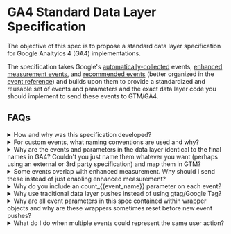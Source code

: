 # GA4 Standard Data Layer Specification

The objective of this spec is to propose a standard data layer specification for Google Analtyics 4 (GA4) implementations.

The specification takes Google's [automatically-collected](https://support.google.com/analytics/answer/9234069?hl=en) events, [enhanced measurement events](https://support.google.com/analytics/answer/9216061?hl=en&ref_topic=9756175), and [recommended events](https://support.google.com/analytics/answer/9267735?hl=en&ref_topic=9756175) (better organized in the [event reference](https://developers.google.com/analytics/devguides/collection/ga4/reference/events)) and builds upon them to provide a standardized and reusable set of events and parameters and the exact data layer code you should implement to send these events to GTM/GA4.

## FAQs
<details>
  <summary>How and why was this specification developed?</summary>
  
  This data layer specification was initially developed while working as a consultant across more than a dozen GA4 implementations. It was built to provide a standard naming convention and set of events and parameters that can be used over and over again. There are many benefits from using a standard approach like this:

  1. Implementations can be built much more consistently. This allows for much better reuse of resources like implementation documentation. Dashboards can be built that work across implementations with minimal adjustments needed.
  2. Implementations can be built much more quickly, which is a benefit for brands with many sites or for agencies building sites across a variety of clients. This spec aims to standardize the "stupid" things that soak up a lot of time in implementations so more brain power can be spent on actual challenges.
  3. If a standard like this is adopted across a large swath of the industry, these gains can begin to scale. Individuals moving between companies or agencies can ramp up far more quickly.
  
</details>
<details>
  <summary>For custom events, what naming conventions are used and why?</summary>

  1. **Custom event and parameter names are all [snake_case](https://en.wikipedia.org/wiki/Snake_case)**. This means all characters are lower-case and underscores separate words. This matches Google's conventions they used in their [automatically-collected](https://support.google.com/analytics/answer/9234069?hl=en) events, [enhanced measurement events](https://support.google.com/analytics/answer/9216061?hl=en&ref_topic=9756175), and [recommended events](https://support.google.com/analytics/answer/9267735?hl=en&ref_topic=9756175).

  2. **Custom event names always contain a single object/subject and a single present tense action/verb.** This matches Google's conventions. Exceptions can be made for semantically awkward event names.

  3. **Custom event names should always take the form of `object_action`/`subject_verb`.** Google's predefined events are inconsistent in their ordering of the subject and verb (`tutorial_begin` vs `begin_checkout`, `generate_lead` vs `file_download`), so a choice had to be made as to which approach to use to ensure consistency. Given that events are generally sorted alphabetically in most downstream systems, it seemed clustering events with the same subject would make for better findability and easier analysis, thus `object_action` was chosen. The decision could easily have gone the other way, but the choice has been made, so now we have to live with it...

  4. **Custom parameters should be reused as often as possible, and therefore should not be namespaced** For instance, `category` is preferred over `form_category`. This one is fairly controversial as namespaced parameters are objectively better in nearly all cases to make data analysis easier in downstream systems. However, it became clear after just a couple of large implementations that custom dimension limits are going to be a problem, especially in non-360 implementations. For a parameter to be of any use for reporting or audience generation in GA4, it must be updated to a custom dimension...and Google has some fairly low limits on event-scoped custom dimension slots available (at time of writing 50 for free users and 125 for 360 users...see [Google's documentation](https://support.google.com/analytics/answer/10075209?hl=en) for current limits. 125 might seem like a lot, but they go very very quickly on complex sites. It is for this reason that `category`, `identifier`, and `name` can be found on nearly every custom event...and also why built-in parameters like `method` appear in many events as well.

  5. **When creating new custom parameter names, refer to existing parameters and then to schema.org.** Naming parameters is easy. Naming them really well is really hard. For this reason, existing standards were used where possible. Google's existing parameters were the first point of reference...and Schema.org was the next. For instance, it's because of Schema.org that we use `identifier` instead of `id` throughout the spec. There are multiple benefits of using Schema.org, including the ability to dynamically generate and insert structured data from the data layer into pages using GTM such that search engines can better understand pages. The hope is to add additional @params over time to help this process along.
</details>
<details>
  <summary>Why are the events and parameters in the data layer identical to the final names in GA4? Couldn't you just name them whatever you want (perhaps using an external or 3rd party specification) and map them in GTM?</summary>

  While there's nothing inherently wrong with naming your events and parameters arbitrarily and mapping them to the final parameter slots in GTM, there are multiple downsides:

  1. Implementations should be as clear and simple as possible so as to be transferrable from one owner/implementer to another. Mappings provide a layer of abstraction and obscurity that is just one more thing a new implementer will have to learn to be able to fully understand, modify, and QA an implementation.

  2. GA4's only example of actual data layer events are in the [eCommerce documentation](https://developers.google.com/analytics/devguides/collection/ga4/ecommerce?client_type=gtm). In that documentation, they show the final GA4 event and parameter names in the data layer event and parameter names. Given the desire for clear and simple implementations, we should always prefer adhering to written documentation.
</details>
<details>
  <summary>Some events overlap with enhanced measurement. Why should I send these instead of just enabling enhanced measurement?</summary>
  
  Enhanced measurement is a great feature. It allows for very quickly standing up a GA4 property and collecting basic information. However, the emphasis there is on basic. Enhanced measurement events are not very configurable, miss a lot of use cases, and are missing many key parameters. Each event in this spec that replicates or replaces an enhanced measurement event offers an explanation for the shortcomings of enhanced measurement for that event and why implementing it yourself is superior.
</details>
<details>
  <summary>Why do you include an count_{{event_name}} parameter on each event?</summary>
  
  If you've spent any time in the GA4 explore interface or in Data Studio, you know it can be a pain to get simple event counts. You have to use event count as the metric and then filter down to the specific `event_name` you want. Sending an `count_{{event_name}}` parameter that can be upgraded to a custom dimension saves you a step in the GA4 UI, Data Studio, and any other downstream data analysis tool yo umay use.
</details>
<details>
  <summary>Why use traditional data layer pushes instead of using gtag/Google Tag?</summary>

  While Google's `gtag` container has been around for a decade, Google has leaned much more heavily into recommending that approach to send data since GA4 was released. The Universal Analytics documentation was updated in Q3 of 2022 to recommend this approach exclusively with no mention of the old data layer push approach. Additionally, though it was quickly removed, [an update to the GA4 documentation appeared for a few hours in September 2022](https://twitter.com/tyssejc/status/1565047950761394176?cxt=HHwWgICwmbe0lbgrAAAA) that discouraged using the traditional data layer in favor of `gtag`. They even rebranded it to ["The Google Tag" in August of 2022](https://www.blog.google/products/ads-commerce/simplify-measurement-with-google-tag/). 

  While `gtag` is a good tool and provides a very simple way to send data to GTM, it does have one significant shortcoming that prevents a full recommendation. All parameters sent via `gtag` are wrapped in an `eventModel` object...and that object is reset after each event. This functionality is actually the preferred behavior in most cases as parameters persisting between events can cause incorrect data to be sent. However, this lack of persistence can cause significant issues when combined with the peculiar behavior of the GTM configuration tag. For an example why this can cause issues, check out the next FAQ below (`Why are all event parameters in this spec contained within wrapper objects and why are these wrappers sometimes reset before new event pushes?`) for an example scenario.
</details>
<details>
  <summary>Why are all event parameters in this spec contained within wrapper objects and why are these wrappers sometimes reset before new event pushes?</summary>

  This spec uses the `eventModel` wrapper object for most parameters because Google itself quietly adds this wrapper to its `gtag` calls and Google Tag Manager (GTM) has built-in behavior that leverages this wrapper (mostly by resetting all parameters wrapped by it between events). However, the spec expands upon Google's recommended wrapper, adding `pageModel`, `userModel`, and `sessionModel` as options due to some eccentricities in how GTM's configuration tags work.
  
  ### Some history from UA
  To send enhanced ecommerce events to Universal Analytics, Google historically recommended performing data layer pushes with all parameters wrapped by an `ecommerce` object (the documentation has since been updated to only use gtag, but you can see the old DL pushes on [Simo Ahava's implementation guide](https://www.simoahava.com/analytics/enhanced-ecommerce-guide-for-google-tag-manager/)).

  ```js
    window.dataLayer = window.dataLayer || [];
    window.dataLayer.push({
      event: 'eec.purchase',
      ecommerce: {
        purchase: {
          actionField: {
            id: '1'
          },
          products: [{
            id: 'p'
          }]
        }
      }
    });
  ```
  
  Sending data in this format along with flippiing a switch in Google Tag Manager enabled automatic consumption, formatting, and forwarding of ecommerce data to Google Analytics. Google also recommended clearing this ecommerce object between events, likely due to the nature of Google Tag Manager's data layer processing where values pushed into the data layer typically persist in an internal state until overwritten. Google recommended adding `dataLayer.push({ ecommerce: null });` before each ecommerce push would ensure that values did not persist between events and were not incorrectly sent.

  ### What's new in GA4
  Google's GA4 documentation provides two different approches to sending ecommerce data to GTM: traditional data layer pushes or its `gtag` "library". For traditional data layer pushes, the [measure ecommerce documentation](https://developers.google.com/analytics/devguides/collection/ga4/ecommerce?client_type=gtm) gives the same recommmendation as in UA...to wrap ecommerce parameters with `ecommerce` and to clear all parameters in that wrapper before each event. 
  
  This is interesting as parameters in ecommerce events that are sent via `gtag` are not automatically wrapped by an object called `ecommerce`, but rather are automatically wrapped by an object called `eventModel`. Even more interestingly, experimentation has shown that the `evenModel` wrapper is automatically reset on every event regardless of whether the push was via `gtag` or the traditional data layer.

  Given that Google's tool wraps parameters `eventModel` and automatically clears them, leveraging the `eventModel` wrapper is the preferred approach as it calls for less code and should provide the most future compatibiity.

  ### Other wrappers and Example scenario
  So...why does this spec contain other wrappers if `eventModel` is what Google uses? It's because Google's new Configuration Tag approach required to leverage GA4 introduces some complications.

  Here's an example scenario where a lack of persistence becomes a problem. A website has an authentication module that loads asynchronously from when the page loads. As such, at the time the `page_view` event goes out, we cannot be certain we will know the authentication status of the user. Additionally, for all of the events subsequent to `page_view` such as `click` or `video_start`, the site owner wants to know the `page_category` of the page they occured on. This is fairly common scenario encountered in many implementations.
  
  The typical approach to sending a parameter along with every event in GTM/GA4 is to set the parameter in the "fields to set" section of the configuration tag. So, we ask the developers to send `page_category` in the `page_view` event, like so:

  ```js
  window.dataLayer.push({
    event: "page_view",
    eventModel: {
      "page_category": "blog"
    }
  })
  ```

  We set up GTM to fire a configuration tag and page_view event on the page_view data layer push (named History Change in preview mode unfortunately 🙄) and to grab the `page_category` with a data layer variable. We test it, the tag fires, we "lock in" the `page_category` parameter for future events, and we're set.

  However, we realize that the authentication module loading asynchronously means we're going to have to re-fire the configuration tag as the only place to capture the `user_id` in GTM is in the "fields to set" portion of configuration tag. Re-firing the configuration tag is generally fine...but when we do it this time we have a problem. The `page_category` data layer variable is returning null...because the `eventModel` that the data was in was cleared between the `page_view` event and our `detect_user` event. In order to get this value to persist, we would have to store it and source it from somewhere outside of the data layer...perhaps in a window-scoped variable...which breaks us out of the event-driven data layer (EDDL) paradigm and makes implementation more confusing for the developers.

  The only real solve for this that keeps us in a pure EDDL paradigm is to send page-scoped parameters in their own wrapper that won't get automatically cleared. As that's not currently possible using `gtag`, we recommend using `dataLayer.push` instead of `gtag` and sending parameters in their own scopes (`pageModel`). If this approach is taken, in the case of single page apps we can run into another persistence issue because paramers in `pageModel` could stick around when they shouldn't, so we recommend clearing `pageModel` between events.
</details>
<details>
  <summary>What do I do when multiple events could represent the same user action?</summary>

  A user submits an account creation form. Should you fire `sign_up` or `form_complete`? A user clicks on a download link that counts as a lead generating event. Should you fire `file_download` or `generate_lead`?
  
  The answer, suprisingly, is usually to fire both. Whereas in UA you rarely fired more than 1 event at a time, GA4 automatically fires multiple events in many situations (`session_start` is the best example), gives you a dedicated UI for triggering events off of other events, and can batch multiple events through GTM. Given this, it's recommended that as long as it's not going to cost you significantly more money in your 360 account, just fire multiple events.
</details>
